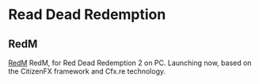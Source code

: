 # Read Dead Redemption

## RedM

[RedM](https://redm.gg/)
RedM, for Red Dead Redemption 2 on PC. Launching now, based on the CitizenFX framework and Cfx.re technology.
